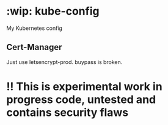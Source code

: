 # :wip: kube-config
My Kubernetes config

## Cert-Manager

Just use letsencrypt-prod. buypass is broken.

# !! This is experimental work in progress code, untested and contains security flaws
